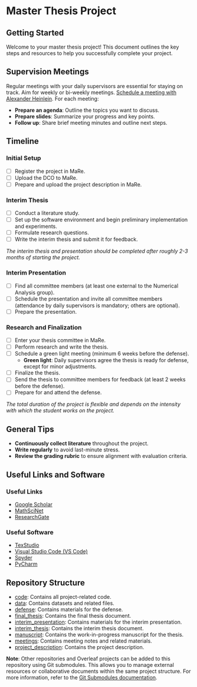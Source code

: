 # Master Thesis Project

## Getting Started

Welcome to your master thesis project! This document outlines the key steps and resources to help you successfully complete your project.

## Supervision Meetings

Regular meetings with your daily supervisors are essential for staying on track. Aim for weekly or bi-weekly meetings. [Schedule a meeting with Alexander Heinlein](https://outlook.office.com/bookwithme/user/8c40d346703344f2bbeb0132b51295f1@tudelft.nl?anonymous&ep=plink). For each meeting:
- **Prepare an agenda**: Outline the topics you want to discuss.
- **Prepare slides**: Summarize your progress and key points.
- **Follow up**: Share brief meeting minutes and outline next steps.

## Timeline

### Initial Setup
- [ ] Register the project in MaRe.
- [ ] Upload the DCO to MaRe.
- [ ] Prepare and upload the project description in MaRe.

### Interim Thesis
- [ ] Conduct a literature study.
- [ ] Set up the software environment and begin preliminary implementation and experiments.
- [ ] Formulate research questions.
- [ ] Write the interim thesis and submit it for feedback.

*The interim thesis and presentation should be completed after roughly 2-3 months of starting the project.*

### Interim Presentation
- [ ] Find all committee members (at least one external to the Numerical Analysis group).
- [ ] Schedule the presentation and invite all committee members (attendance by daily supervisors is mandatory; others are optional).
- [ ] Prepare the presentation.

### Research and Finalization
- [ ] Enter your thesis committee in MaRe.
- [ ] Perform research and write the thesis.
- [ ] Schedule a green light meeting (minimum 6 weeks before the defense).
    - **Green light**: Daily supervisors agree the thesis is ready for defense, except for minor adjustments.
- [ ] Finalize the thesis.
- [ ] Send the thesis to committee members for feedback (at least 2 weeks before the defense).
- [ ] Prepare for and attend the defense.

*The total duration of the project is flexible and depends on the intensity with which the student works on the project.*

## General Tips
- **Continuously collect literature** throughout the project.
- **Write regularly** to avoid last-minute stress.
- **Review the grading rubric** to ensure alignment with evaluation criteria.

## Useful Links and Software

### Useful Links
- [Google Scholar](https://scholar.google.com)
- [MathSciNet](https://mathscinet.ams.org)
- [ResearchGate](https://www.researchgate.net)

### Useful Software
- [TexStudio](https://www.texstudio.org)
- [Visual Studio Code (VS Code)](https://code.visualstudio.com)
- [Spyder](https://www.spyder-ide.org)
- [PyCharm](https://www.jetbrains.com/pycharm)

## Repository Structure

- [code](code): Contains all project-related code.
- [data](data): Contains datasets and related files.
- [defense](defense): Contains materials for the defense.
- [final_thesis](final_thesis): Contains the final thesis document.
- [interim_presentation](interim_presentation): Contains materials for the interim presentation.
- [interim_thesis](interim_thesis): Contains the interim thesis document.
- [manuscript](manuscript): Contains the work-in-progress manuscript for the thesis.
- [meetings](meetings): Contains meeting notes and related materials.
- [project_description](project_description): Contains the project description.

**Note**: Other repositories and Overleaf projects can be added to this repository using Git submodules. This allows you to manage external resources or collaborative documents within the same project structure. For more information, refer to the [Git Submodules documentation](https://git-scm.com/book/en/v2/Git-Tools-Submodules).

